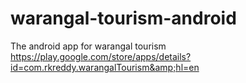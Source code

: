 # warangal-tourism-android
The android app for warangal tourism   https://play.google.com/store/apps/details?id=com.rkreddy.warangalTourism&amp;hl=en

